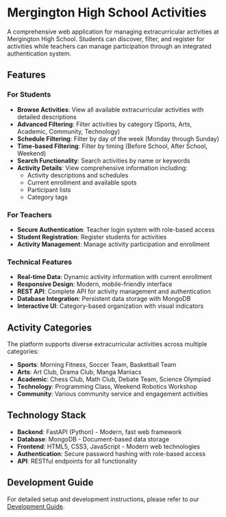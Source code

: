 # Mergington High School Activities

A comprehensive web application for managing extracurricular activities at Mergington High School. Students can discover, filter, and register for activities while teachers can manage participation through an integrated authentication system.

## Features

### For Students
- **Browse Activities**: View all available extracurricular activities with detailed descriptions
- **Advanced Filtering**: Filter activities by category (Sports, Arts, Academic, Community, Technology)
- **Schedule Filtering**: Filter by day of the week (Monday through Sunday)
- **Time-based Filtering**: Filter by timing (Before School, After School, Weekend)
- **Search Functionality**: Search activities by name or keywords
- **Activity Details**: View comprehensive information including:
  - Activity descriptions and schedules
  - Current enrollment and available spots
  - Participant lists
  - Category tags

### For Teachers
- **Secure Authentication**: Teacher login system with role-based access
- **Student Registration**: Register students for activities
- **Activity Management**: Manage activity participation and enrollment

### Technical Features
- **Real-time Data**: Dynamic activity information with current enrollment
- **Responsive Design**: Modern, mobile-friendly interface
- **REST API**: Complete API for activity management and authentication
- **Database Integration**: Persistent data storage with MongoDB
- **Interactive UI**: Category-based organization with visual indicators

## Activity Categories

The platform supports diverse extracurricular activities across multiple categories:

- **Sports**: Morning Fitness, Soccer Team, Basketball Team
- **Arts**: Art Club, Drama Club, Manga Maniacs
- **Academic**: Chess Club, Math Club, Debate Team, Science Olympiad
- **Technology**: Programming Class, Weekend Robotics Workshop
- **Community**: Various community service and engagement activities

## Technology Stack

- **Backend**: FastAPI (Python) - Modern, fast web framework
- **Database**: MongoDB - Document-based data storage
- **Frontend**: HTML5, CSS3, JavaScript - Modern web technologies
- **Authentication**: Secure password hashing with role-based access
- **API**: RESTful endpoints for all functionality

## Development Guide

For detailed setup and development instructions, please refer to our [Development Guide](../docs/how-to-develop.md).
